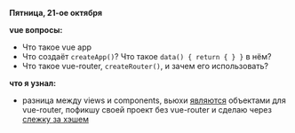 
**Пятница, 21-ое октября**

**vue вопросы:**
- Что такое vue app
- Что создаёт `createApp()`? Что такое `data() { return { } }` в нём?
- Что такое vue-router, `createRouter()`, и зачем его использовать?

**что я узнал:**
- разница между views и components, вьюхи [являются](https://stackoverflow.com/questions/50865828/what-is-the-difference-between-the-views-and-components-folders-in-a-vue-project) объектами для vue-router, пофикшу своей проект без vue-router и сделаю через [слежку за хэшем](https://vuejs.org/guide/scaling-up/routing.html#simple-routing-from-scratch)
